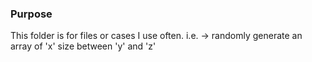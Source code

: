 ### Purpose
This folder is for files or cases I use often. 
i.e. -> randomly generate an array of 'x' size between 'y' and 'z' 
